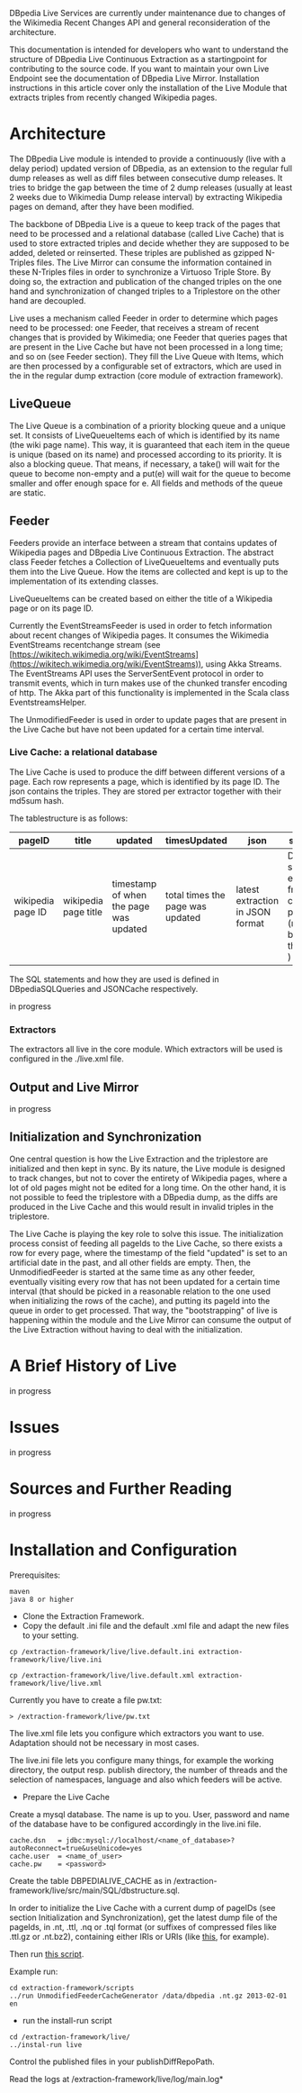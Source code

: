 DBpedia Live Services are currently under maintenance due to changes of the Wikimedia Recent Changes API and general reconsideration of the architecture.

This documentation is intended for developers who want to understand the structure of DBpedia Live Continuous Extraction as a startingpoint for contributing to the source code. If you want to maintain your own Live Endpoint see the documentation of DBpedia Live Mirror. Installation instructions in this article cover only the installation of the Live Module that extracts triples from recently changed Wikipedia pages.


# Architecture
The DBpedia Live module is intended to provide a continuously (live with a delay period) updated version of DBpedia, as an extension to the regular full dump releases as well as diff files between consecutive dump releases. It tries to bridge the gap between the time of 2 dump releases (usually at least 2 weeks due to Wikimedia Dump release interval) by extracting Wikipedia pages on demand, after they have been modified.

The backbone of DBpedia Live is a queue to keep track of the pages that need to be processed and a relational database (called Live Cache) that is used to store extracted triples and decide whether they are supposed to be added, deleted or reinserted. These triples are published as gzipped N-Triples files. The Live Mirror can consume the information contained in these N-Triples files in order to synchronize a Virtuoso Triple Store. By doing so, the extraction and publication of the changed triples on the one hand and synchronization of changed triples to a Triplestore on the other hand are decoupled.

Live uses a mechanism called Feeder in order to determine which pages need to be processed: one Feeder, that receives a stream of recent changes that is provided by Wikimedia; one Feeder that queries pages that are present in the Live Cache but have not been processed in a long time; and so on (see Feeder section). They fill the Live Queue with Items, which are then processed by a configurable set of extractors, which are used in the in the regular dump extraction (core module of extraction framework).

## LiveQueue
The Live Queue is a combination of a priority blocking queue and a unique set.
It consists of LiveQueueItems each of which is identified by its name (the wiki page name).
This way, it is guaranteed that each item in the queue is unique (based on its name) and processed according to its priority.
It is also a blocking queue. That means, if necessary, a take() will wait for the queue to become non-empty and a put(e) will wait for the queue to become smaller and offer enough space for e.
All fields and methods of the queue are static.

## Feeder
Feeders provide an interface between a stream that contains updates of Wikipedia pages and DBpedia Live Continuous Extraction. The abstract class Feeder fetches a Collection of LiveQueueItems and eventually puts them into the Live Queue. How the items are collected and kept is up to the implementation of its extending classes.

LiveQueueItems can be created based on either the title of a Wikipedia page or on its page ID.

Currently the EventStreamsFeeder is used in order to fetch information about recent changes of Wikipedia pages. It consumes the Wikimedia EventStreams recentchange stream (see [https://wikitech.wikimedia.org/wiki/EventStreams](https://wikitech.wikimedia.org/wiki/EventStreams)), using Akka Streams. The EventStreams API uses the ServerSentEvent protocol in order to transmit events, which in turn makes use of the chunked transfer encoding of http. The Akka part of this functionality is implemented in the Scala class EventstreamsHelper.

The UnmodifiedFeeder is used in order to update pages that are present in the Live Cache but have not been updated for a certain time interval.

### Live Cache: a relational database

The Live Cache is used to produce the diff between different versions of a page. Each row represents a page, which is identified by its page ID. The json contains the triples. They are stored per extractor together with their md5sum hash.

The tablestructure is as follows:

pageID | title | updated |timesUpdated |json |subjects |diff |error
-- | -- | -- | --|--|--|--|--
wikipedia page ID| wikipedia page title | timestamp of when the page was updated | total times the page was updated | latest extraction in JSON format | Distinct subjects extracted from the current page (might be more than one ) | keeps the latest triple diff | if there was an error the last time the page was updated

The SQL statements  and how they are used is defined in DBpediaSQLQueries and JSONCache respectively.

in progress

### Extractors
The extractors all live in the core module. Which extractors will be used is configured in the ./live.xml file.

## Output and Live Mirror
in progress

## Initialization and Synchronization

One central question is how the Live Extraction and the triplestore are initialized and then kept in sync. By its nature, the Live module is designed to track changes, but not to cover the entirety of Wikipedia pages, where a lot of old pages might not be edited for a long time. On the other hand, it is not possible to feed the triplestore with a DBpedia dump, as the diffs are produced in the Live Cache and this would result in invalid triples in the triplestore. 

The Live Cache is playing the key role to solve this issue. The initialization process consist of feeding all pageIds to the Live Cache, so there exists a row for every page, where the timestamp of the field "updated" is set to an artificial date in the past, and all other fields are empty. Then, the UnmodifiedFeeder is started at the same time as any other feeder, eventually visiting every row that has not been updated for a certain time interval (that should be picked in a reasonable relation to the one used when initializing the rows of the cache), and putting its pageId into the queue in order to get processed. That way, the "bootstrapping" of live is happening within the module and the Live Mirror can consume the output of the Live Extraction without having to deal with the initialization.



# A Brief History of Live
in progress
# Issues
in progress
# Sources and Further Reading
in progress
# Installation and Configuration
Prerequisites:
```
maven
java 8 or higher
```
  * Clone the Extraction Framework.
  * Copy the default .ini file and the default .xml file and adapt the new files to your setting.
```
cp /extraction-framework/live/live.default.ini extraction-framework/live/live.ini

cp /extraction-framework/live/live.default.xml extraction-framework/live/live.xml
```
Currently you have to create a file pw.txt:
```
> /extraction-framework/live/pw.txt
```

The live.xml file lets you configure which extractors you want to use. Adaptation should not be necessary in most cases.

The live.ini file lets you configure many things, for example the working directory, the output resp. publish directory, the number of threads and the selection of namespaces, language and also which feeders will be active.

  * Prepare the Live Cache

Create a mysql database. The name is up to you. User, password and name of the database have to be configured accordingly in the live.ini file.
```
cache.dsn   = jdbc:mysql://localhost/<name_of_database>?autoReconnect=true&useUnicode=yes
cache.user  = <name_of_user>
cache.pw    = <password>
```

Create the table DBPEDIALIVE_CACHE as in /extraction-framework/live/src/main/SQL/dbstructure.sql. 

In order to initialize the Live Cache with a current dump of pageIDs (see section Initialization and Synchronization), get the latest dump file of the pageIds, in .nt, .ttl, .nq or .tql format (or suffixes of compressed files like .ttl.gz or .nt.bz2), containing either IRIs or URIs (like [this](http://downloads.dbpedia.org/2016-10/core-i18n/en/page_ids_en.ttl.bz2), for example). 
 
Then run [this script](https://github.com/dbpedia/extraction-framework/blob/master/scripts/src/main/scala/org/dbpedia/extraction/scripts/UnmodifiedFeederCacheGenerator.scala). 
 
Example run: 

```
cd extraction-framework/scripts
../run UnmodifiedFeederCacheGenerator /data/dbpedia .nt.gz 2013-02-01 en
```


  * run the install-run script
  ```
  cd /extraction-framework/live/
  ../instal-run live
  ```
Control the published files in your publishDiffRepoPath.

Read the logs at /extraction-framework/live/log/main.log*
